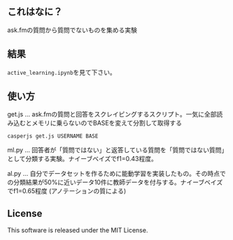 ## これはなに？

ask.fmの質問から質問でないものを集める実験

## 結果

`active_learning.ipynb`を見て下さい。

## 使い方

get.js … ask.fmの質問と回答をスクレイピングするスクリプト。一気に全部読み込むとメモリに乗らないのでBASEを変えて分割して取得する

```
casperjs get.js USERNAME BASE
```

ml.py … 回答者が「質問ではない」と返答している質問を「質問ではない質問」として分類する実験。ナイーブベイズでf1=0.43程度。

al.py … 自分でデータセットを作るために能動学習を実装したもの。その時点での分類結果が50%に近いデータ10件に教師データを付与する。ナイーブベイズでf1=0.65程度 (アノテーションの質による)

## License

This software is released under the MIT License.
